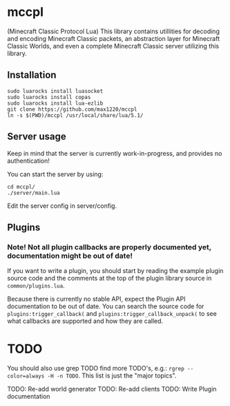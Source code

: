 # mccpl

(Minecraft Classic Protocol Lua)
This library contains utillities for decoding and encoding Minecraft Classic packets,
an abstraction layer for Minecraft Classic Worlds, and even a complete
Minecraft Classic server utilizing this library.



## Installation

    sudo luarocks install luasocket
    sudo luarocks install copas
    sudo luarocks install lua-ezlib
    git clone https://github.com/max1220/mccpl
    ln -s $(PWD)/mccpl /usr/local/share/lua/5.1/

## Server usage

Keep in mind that the server is currently work-in-progress, and provides no authentication!

You can start the server by using:

    cd mccpl/
    ./server/main.lua

Edit the server config in server/config.


## Plugins

### Note! Not all plugin callbacks are properly documented yet, documentation might be out of date!

If you want to write a plugin, you should start by reading the example plugin
source code and the comments at the top of the plugin library source
in `common/plugins.lua`.

Because there is currently no stable API, expect the Plugin API documentation to
be out of date.
You can search the source code for `plugins:trigger_callback(` and `plugins:trigger_callback_unpack(` to see what callbacks are supported and how
they are called.


# TODO

You should also use grep TODO find more TODO's, e.g.:
`rgrep --color=always -H -n TODO`.
This list is just the "major topics".

TODO: Re-add world generator
TODO: Re-add clients
TODO: Write Plugin documentation
